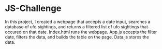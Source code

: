 # JS-Challenge
In this project, I created a webpage that accepts a date input, searches a database of ufo sightings, and returns a filtered list of ufo sightings that occured on that date.
Index.html runs the webpage. App.js accepts the filter date, filters the data, and builds the table on the page. Data.js stores the data.
